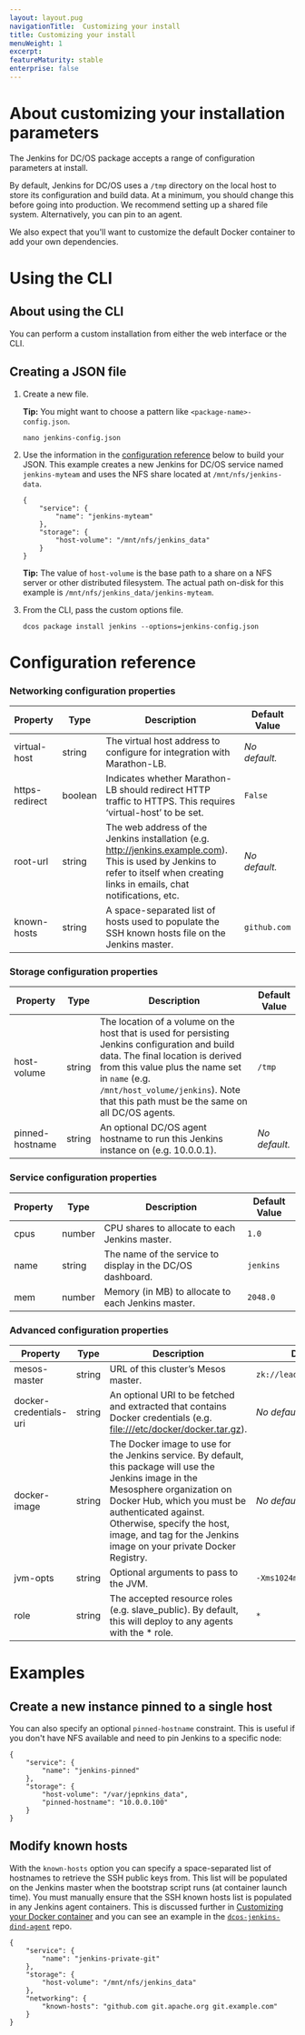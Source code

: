 ```yaml
---
layout: layout.pug
navigationTitle:  Customizing your install
title: Customizing your install
menuWeight: 1
excerpt:
featureMaturity: stable
enterprise: false
---
```

<h1>About customizing your installation parameters</h1>

The Jenkins for DC/OS package accepts a range of configuration parameters at install.

By default, Jenkins for DC/OS uses a <code>/tmp</code> directory on the local host to store its configuration and build data. At a minimum, you should change this before going into production. We recommend setting up a shared file system. Alternatively, you can pin to an agent.

We also expect that you'll want to customize the default Docker container to add your own dependencies.

<h1>Using the CLI</h1>

<h2>About using the CLI</h2>

You can perform a custom installation from either the web interface or the CLI.

<h2>Creating a JSON file</h2>

<ol>
<li>Create a new file.

<strong>Tip:</strong> You might want to choose a pattern like <code>&lt;package-name&gt;-config.json</code>.

<pre><code class="bash">nano jenkins-config.json
</code></pre></li>
<li>Use the information in the <a href="#config-ref">configuration reference</a> below to build your JSON. This example creates a new Jenkins for DC/OS service named <code>jenkins-myteam</code> and uses the NFS share located at <code>/mnt/nfs/jenkins-data</code>.

<pre><code class="json">{
    "service": {
        "name": "jenkins-myteam"
    },
    "storage": {
        "host-volume": "/mnt/nfs/jenkins_data"
    }
}
</code></pre>

<strong>Tip:</strong> The value of <code>host-volume</code> is the base path to a share on a NFS server or other distributed filesystem. The actual path on-disk for this example is <code>/mnt/nfs/jenkins_data/jenkins-myteam</code>.</p></li>
<li>From the CLI, pass the custom options file.

<pre><code class="bash">dcos package install jenkins --options=jenkins-config.json
</code></pre></li>
</ol>

<h1>Configuration reference</h1>

<h3>Networking configuration properties</h3>

<table class="table">
<thead>
<tr class="header">
<th>Property</th>
<th>Type</th>
<th>Description</th>
<th>Default Value</th>
</tr>
</thead>
<tbody>
<tr class="odd">
<td>virtual-host</td>
<td>string</td>
<td>The virtual host address to configure for integration with Marathon-LB.</td>
<td><em>No default.</em></td>
</tr>
<tr class="even">
<td>https-redirect</td>
<td>boolean</td>
<td>Indicates whether Marathon-LB should redirect HTTP traffic to HTTPS. This requires ‘virtual-host’ to be set.</td>
<td><code>False</code></td>
</tr>
<tr class="odd">
<td>root-url</td>
<td>string</td>
<td>The web address of the Jenkins installation (e.g. <a href="http://jenkins.example.com" class="uri">http://jenkins.example.com</a>). This is used by Jenkins to refer to itself when creating links in emails, chat notifications, etc.</td>
<td><em>No default.</em></td>
</tr>
<tr class="even">
<td>known-hosts</td>
<td>string</td>
<td>A space-separated list of hosts used to populate the SSH known hosts file on the Jenkins master.</td>
<td><code>github.com</code></td>
</tr>
</tbody>
</table>

<h3>Storage configuration properties</h3>

<table class="table">
<thead>
<tr class="header">
<th>Property</th>
<th>Type</th>
<th>Description</th>
<th>Default Value</th>
</tr>
</thead>
<tbody>
<tr class="odd">
<td>host-volume</td>
<td>string</td>
<td>The location of a volume on the host that is used for persisting Jenkins configuration and build data. The final location is derived from this value plus the name set in <code>name</code> (e.g. <code>/mnt/host_volume/jenkins</code>). Note that this path must be the same on all DC/OS agents.</td>
<td><code>/tmp</code></td>
</tr>
<tr class="even">
<td>pinned-hostname</td>
<td>string</td>
<td>An optional DC/OS agent hostname to run this Jenkins instance on (e.g. 10.0.0.1).</td>
<td><em>No default.</em></td>
</tr>
</tbody>
</table>

<h3>Service configuration properties</h3>

<table class="table">
<thead>
<tr class="header">
<th>Property</th>
<th>Type</th>
<th>Description</th>
<th>Default Value</th>
</tr>
</thead>
<tbody>
<tr class="odd">
<td>cpus</td>
<td>number</td>
<td>CPU shares to allocate to each Jenkins master.</td>
<td><code>1.0</code></td>
</tr>
<tr class="even">
<td>name</td>
<td>string</td>
<td>The name of the service to display in the DC/OS dashboard.</td>
<td><code>jenkins</code></td>
</tr>
<tr class="odd">
<td>mem</td>
<td>number</td>
<td>Memory (in MB) to allocate to each Jenkins master.</td>
<td><code>2048.0</code></td>
</tr>
</tbody>
</table>

<h3>Advanced configuration properties</h3>

<table class="table">
<thead>
<tr class="header">
<th>Property</th>
<th>Type</th>
<th>Description</th>
<th>Default Value</th>
</tr>
</thead>
<tbody>
<tr class="odd">
<td>mesos-master</td>
<td>string</td>
<td>URL of this cluster’s Mesos master.</td>
<td><code>zk://leader.mesos:2181/mesos</code></td>
</tr>
<tr class="even">
<td>docker-credentials-uri</td>
<td>string</td>
<td>An optional URI to be fetched and extracted that contains Docker credentials (e.g. <a href="file:///etc/docker/docker.tar.gz" class="uri">file:///etc/docker/docker.tar.gz</a>).</td>
<td><em>No default.</em></td>
</tr>
<tr class="odd">
<td>docker-image</td>
<td>string</td>
<td>The Docker image to use for the Jenkins service. By default, this package will use the Jenkins image in the Mesosphere organization on Docker Hub, which you must be authenticated against. Otherwise, specify the host, image, and tag for the Jenkins image on your private Docker Registry.</td>
<td><em>No default.</em></td>
</tr>
<tr class="even">
<td>jvm-opts</td>
<td>string</td>
<td>Optional arguments to pass to the JVM.</td>
<td><code>-Xms1024m -Xmx1024m</code></td>
</tr>
<tr class="odd">
<td>role</td>
<td>string</td>
<td>The accepted resource roles (e.g. slave_public). By default, this will deploy to any agents with the * role.</td>
<td><code>*</code></td>
</tr>
</tbody>
</table>

<h1>Examples</h1>

<h2>Create a new instance pinned to a single host</h2>

<p>You can also specify an optional <code>pinned-hostname</code> constraint. This is useful if you don't have NFS available and need to pin Jenkins to a specific node:

<pre><code>{
    "service": {
        "name": "jenkins-pinned"
    },
    "storage": {
        "host-volume": "/var/jepnkins_data",
        "pinned-hostname": "10.0.0.100"
    }
}
</code></pre>

<h2>Modify known hosts</h2>

With the <code>known-hosts</code> option you can specify a space-separated list of hostnames to retrieve the SSH public keys from. This list will be populated on the Jenkins master when the bootstrap script runs (at container launch time). You must manually ensure that the SSH known hosts list is populated in any Jenkins agent containers. This is discussed further in <a href="/service-docs/jenkins/custom-docker/">Customizing your Docker container</a> and you can see an example in the <a href="https://github.com/mesosphere/dcos-jenkins-dind-agent/"><code>dcos-jenkins-dind-agent</code></a> repo.

<pre><code>{
    "service": {
        "name": "jenkins-private-git"
    },
    "storage": {
        "host-volume": "/mnt/nfs/jenkins_data"
    },
    "networking": {
        "known-hosts": "github.com git.apache.org git.example.com"
    }
}
</code></pre>